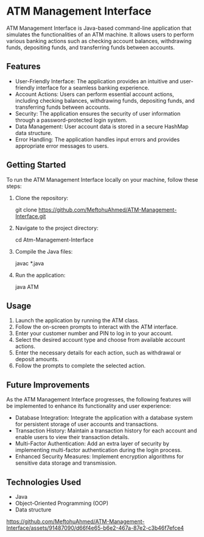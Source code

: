 # ATM Management Interface

ATM Management Interface is Java-based command-line application that simulates the functionalities of an ATM machine. It allows users to perform various banking actions such as checking account balances, withdrawing funds, depositing funds, and transferring funds between accounts.



## Features

* User-Friendly Interface: The application provides an intuitive and user-friendly interface for a seamless banking experience.
* Account Actions: Users can perform essential account actions, including checking balances, withdrawing funds, depositing funds, and transferring funds between accounts.
* Security: The application ensures the security of user information through a password-protected login system.
* Data Management: User account data is stored in a secure HashMap data structure.
* Error Handling: The application handles input errors and provides appropriate error messages to users.




## Getting Started

To run the ATM Management Interface locally on your machine, follow these steps:
1. Clone the repository:

    git clone https://github.com/MeftohuAhmed/ATM-Management-Interface.git
    
2. Navigate to the project directory: 

    cd Atm-Management-Interface
    
3. Compile the Java files:

    javac *.java
    
4. Run the application: 
  
    java ATM




## Usage

1. Launch the application by running the ATM class.
2. Follow the on-screen prompts to interact with the ATM interface.
3. Enter your customer number and PIN to log in to your account.
4. Select the desired account type and choose from available account actions.
5. Enter the necessary details for each action, such as withdrawal or deposit amounts.
6. Follow the prompts to complete the selected action.




## Future Improvements

As the ATM Management Interface progresses, the following features will be implemented to enhance its functionality and user experience:
* Database Integration: Integrate the application with a database system for persistent storage of user accounts and transactions.
* Transaction History: Maintain a transaction history for each account and enable users to view their transaction details.
* Multi-Factor Authentication: Add an extra layer of security by implementing multi-factor authentication during the login process.
* Enhanced Security Measures: Implement encryption algorithms for sensitive data storage and transmission.



## Technologies Used

* Java
* Object-Oriented Programming (OOP)
* Data structure


https://github.com/MeftohuAhmed/ATM-Management-Interface/assets/91487090/d66f4e65-b6e2-467a-87e2-c3b46f7efce4

